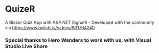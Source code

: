 # QuizeR
A Blazor Quiz App with ASP.NET SignalR - Developed with the community via https://www.twitch.tv/videos/801764240

### Special thanks to Hero Wanders to work with us, with Visual Studio Live Share
